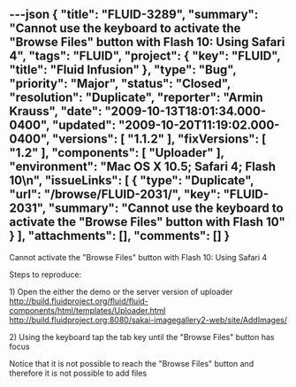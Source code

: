 ---json
{
  "title": "FLUID-3289",
  "summary": "Cannot use the keyboard to activate the \"Browse Files\" button with Flash 10: Using Safari 4",
  "tags": "FLUID",
  "project": {
    "key": "FLUID",
    "title": "Fluid Infusion"
  },
  "type": "Bug",
  "priority": "Major",
  "status": "Closed",
  "resolution": "Duplicate",
  "reporter": "Armin Krauss",
  "date": "2009-10-13T18:01:34.000-0400",
  "updated": "2009-10-20T11:19:02.000-0400",
  "versions": [
    "1.1.2"
  ],
  "fixVersions": [
    "1.2"
  ],
  "components": [
    "Uploader"
  ],
  "environment": "Mac OS X 10.5; Safari 4; Flash 10\n",
  "issueLinks": [
    {
      "type": "Duplicate",
      "url": "/browse/FLUID-2031/",
      "key": "FLUID-2031",
      "summary": "Cannot use the keyboard to activate the \"Browse Files\" button with Flash 10"
    }
  ],
  "attachments": [],
  "comments": []
}
---
Cannot activate the "Browse Files" button with Flash 10: Using Safari 4

Steps to reproduce:&#x20;

1\) Open the either the demo or the server version of uploader \
<http://build.fluidproject.org/fluid/fluid-components/html/templates/Uploader.html> \
<http://build.fluidproject.org:8080/sakai-imagegallery2-web/site/AddImages/>&#x20;

2\) Using the keyboard tap the tab key until the "Browse Files" button has focus&#x20;

Notice that it is not possible to reach the "Browse Files" button and therefore it is not possible to add files

        
